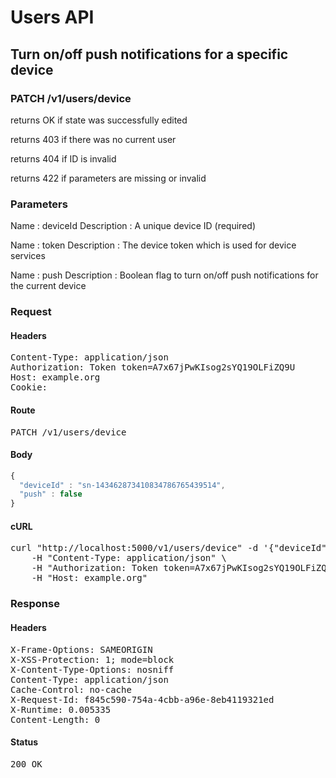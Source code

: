 # Users API

## Turn on/off push notifications for a specific device

### PATCH /v1/users/device

returns OK if state was successfully edited

returns 403 if there was no current user

returns 404 if ID is invalid

returns 422 if parameters are missing or invalid

### Parameters

Name : deviceId
Description : A unique device ID (required)

Name : token
Description : The device token which is used for device services

Name : push
Description : Boolean flag to turn on/off push notifications for the current device

### Request

#### Headers

<pre>Content-Type: application/json
Authorization: Token token=A7x67jPwKIsog2sYQ19OLFiZQ9U
Host: example.org
Cookie: </pre>

#### Route

<pre>PATCH /v1/users/device</pre>

#### Body
```javascript
{
  "deviceId" : "sn-143462873410834786765439514",
  "push" : false
}
```


#### cURL

<pre class="request">curl &quot;http://localhost:5000/v1/users/device&quot; -d &#39;{&quot;deviceId&quot;:&quot;sn-143462873410834786765439514&quot;,&quot;push&quot;:false}&#39; -X PATCH \
	-H &quot;Content-Type: application/json&quot; \
	-H &quot;Authorization: Token token=A7x67jPwKIsog2sYQ19OLFiZQ9U&quot; \
	-H &quot;Host: example.org&quot;</pre>

### Response

#### Headers

<pre>X-Frame-Options: SAMEORIGIN
X-XSS-Protection: 1; mode=block
X-Content-Type-Options: nosniff
Content-Type: application/json
Cache-Control: no-cache
X-Request-Id: f845c590-754a-4cbb-a96e-8eb4119321ed
X-Runtime: 0.005335
Content-Length: 0</pre>

#### Status

<pre>200 OK</pre>

